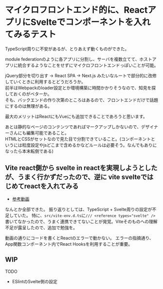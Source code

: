 # マイクロフロントエンド的に、ReactアプリにSvelteでコンポーネントを入れてみるテスト

TypeScript周りに不安があるが、とりあえず動くものができた。

module federationのように各アプリに分割し、サーバを複数立てて、ホストアプリに統合するようなことをせずにマイクロフロントエンドっぽいことが可能。

jQuery部分を切り出す -> React SPA -> Next.js みたいなルートで部分的に改修していくときに利用するとどうだろうか。  
前半はWebpackのloader設定とか環境構築に時間かかりそうなので、知見を探しておくのがベターか。  
そも、バックエンドの作り次第のところはあるので、フロントエンドだけで話題にするのは無理がある。

最大のメリットはReactにもVueにも追加できることであろうと思います。

あとは静的なページのコンテンツであればマークアップしかないので、デザイナーさんにも編集可能であること。  
HTMLとCSSがセットなので見た目で分割できていること。(コンポーネントというには粒度設定やjsどこまで含めるかなどルールは必要そう。なんでもありになったら本末転倒である)

## Vite react側から svelte in reactを実現しようとしたが、うまく行かずだったので、逆に vite svelteではじめてreactを入れてみる

- [参考動画](https://www.youtube.com/watch?v=FrusJNycQvk)

なんとか全部できた。
振り返りとしては、TypeScript + Svelte周りの設定が不足していた。
特に、`src/vite-env.d.ts`に`/// <reference types="svelte" />`書いてなかったので、うまく連携できてないことが発覚。Viteそのものへの理解不足が露呈したので、追加で勉強を。

動画の通りにコードを書くとReactのエラーで動かない。
エラーの指摘通り、App関数コンポーネント内でReact Hooksを利用することが重要。

## WIP

TODO

- ESlintのSvelte側の設定
